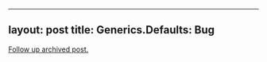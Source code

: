 
---
layout: post
title: Generics.Defaults: Bug
---
[Follow up archived post.](/alex.ciobanu.org/index88b9.html)